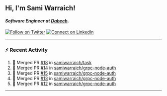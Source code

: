 <h2>Hi, I'm Sami Warraich!</h2>
<h4><em>Software Engineer at <a href="https://dabeeb.co/">Dabeeb</a>.</em></h4>



[![Follow on Twitter](https://img.shields.io/badge/--twitter?label=Twitter&logo=Twitter&style=social)](https://twitter.com/samiwarraich2) [![Connect on LinkedIn](https://img.shields.io/badge/--linkedin?label=LinkedIn&logo=LinkedIn&style=social)](https://www.linkedin.com/in/sami-warraich)

---

### :zap: Recent Activity

<!--START_SECTION:activity-->
1. 🎉 Merged PR [#18](https://github.com/samiwarraich/task/pull/18) in [samiwarraich/task](https://github.com/samiwarraich/task)
2. 🎉 Merged PR [#14](https://github.com/samiwarraich/grpc-node-auth/pull/14) in [samiwarraich/grpc-node-auth](https://github.com/samiwarraich/grpc-node-auth)
3. 🎉 Merged PR [#15](https://github.com/samiwarraich/grpc-node-auth/pull/15) in [samiwarraich/grpc-node-auth](https://github.com/samiwarraich/grpc-node-auth)
4. 🎉 Merged PR [#13](https://github.com/samiwarraich/grpc-node-auth/pull/13) in [samiwarraich/grpc-node-auth](https://github.com/samiwarraich/grpc-node-auth)
5. 🎉 Merged PR [#12](https://github.com/samiwarraich/grpc-node-auth/pull/12) in [samiwarraich/grpc-node-auth](https://github.com/samiwarraich/grpc-node-auth)
<!--END_SECTION:activity-->

---
